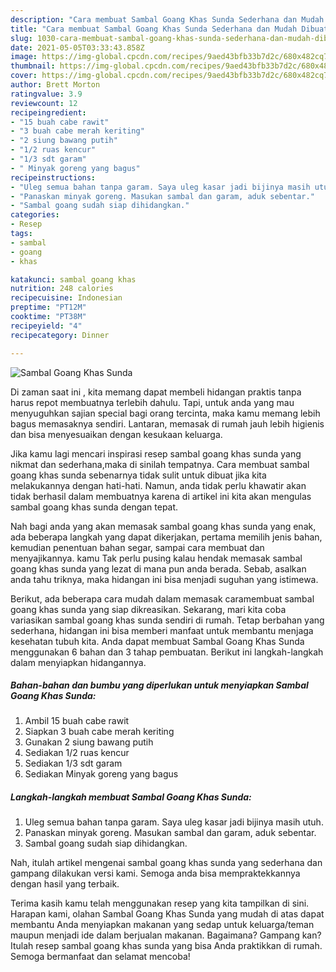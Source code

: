 ```yaml
---
description: "Cara membuat Sambal Goang Khas Sunda Sederhana dan Mudah Dibuat"
title: "Cara membuat Sambal Goang Khas Sunda Sederhana dan Mudah Dibuat"
slug: 1030-cara-membuat-sambal-goang-khas-sunda-sederhana-dan-mudah-dibuat
date: 2021-05-05T03:33:43.858Z
image: https://img-global.cpcdn.com/recipes/9aed43bfb33b7d2c/680x482cq70/sambal-goang-khas-sunda-foto-resep-utama.jpg
thumbnail: https://img-global.cpcdn.com/recipes/9aed43bfb33b7d2c/680x482cq70/sambal-goang-khas-sunda-foto-resep-utama.jpg
cover: https://img-global.cpcdn.com/recipes/9aed43bfb33b7d2c/680x482cq70/sambal-goang-khas-sunda-foto-resep-utama.jpg
author: Brett Morton
ratingvalue: 3.9
reviewcount: 12
recipeingredient:
- "15 buah cabe rawit"
- "3 buah cabe merah keriting"
- "2 siung bawang putih"
- "1/2 ruas kencur"
- "1/3 sdt garam"
- " Minyak goreng yang bagus"
recipeinstructions:
- "Uleg semua bahan tanpa garam. Saya uleg kasar jadi bijinya masih utuh."
- "Panaskan minyak goreng. Masukan sambal dan garam, aduk sebentar."
- "Sambal goang sudah siap dihidangkan."
categories:
- Resep
tags:
- sambal
- goang
- khas

katakunci: sambal goang khas 
nutrition: 248 calories
recipecuisine: Indonesian
preptime: "PT12M"
cooktime: "PT38M"
recipeyield: "4"
recipecategory: Dinner

---
```



![Sambal Goang Khas Sunda](https://img-global.cpcdn.com/recipes/9aed43bfb33b7d2c/680x482cq70/sambal-goang-khas-sunda-foto-resep-utama.jpg)

Di zaman  saat ini , kita memang dapat membeli hidangan praktis tanpa harus repot membuatnya terlebih dahulu. Tapi, untuk anda yang mau menyuguhkan sajian special bagi orang tercinta, maka kamu memang lebih bagus memasaknya sendiri. Lantaran, memasak di rumah jauh lebih higienis dan bisa menyesuaikan dengan kesukaan keluarga.

Jika kamu lagi mencari inspirasi resep sambal goang khas sunda yang nikmat dan sederhana,maka di sinilah tempatnya. Cara membuat sambal goang khas sunda  sebenarnya tidak sulit untuk dibuat jika kita melakukannya dengan hati-hati. Namun, anda tidak perlu khawatir akan tidak berhasil dalam membuatnya 
karena di artikel ini kita akan mengulas sambal goang khas sunda dengan tepat.  



Nah bagi anda yang akan memasak sambal goang khas sunda yang enak, ada beberapa langkah yang dapat dikerjakan, pertama memilih jenis bahan, kemudian penentuan bahan segar, sampai cara membuat dan menyajikannya. kamu Tak perlu pusing kalau hendak memasak sambal goang khas sunda yang lezat di mana pun anda berada. Sebab, asalkan anda  tahu triknya, maka hidangan ini bisa menjadi suguhan yang istimewa.

Berikut, ada beberapa cara mudah dalam memasak caramembuat sambal goang khas sunda yang siap dikreasikan. Sekarang, mari kita coba variasikan sambal goang khas sunda sendiri di rumah. Tetap berbahan yang sederhana, hidangan ini bisa memberi manfaat untuk membantu menjaga kesehatan tubuh kita. Anda dapat membuat Sambal Goang Khas Sunda menggunakan 6 bahan dan 3 tahap pembuatan. Berikut ini langkah-langkah dalam menyiapkan hidangannya.

<!--inarticleads1-->

##### Bahan-bahan dan bumbu yang diperlukan untuk menyiapkan Sambal Goang Khas Sunda:

1. Ambil 15 buah cabe rawit
1. Siapkan 3 buah cabe merah keriting
1. Gunakan 2 siung bawang putih
1. Sediakan 1/2 ruas kencur
1. Sediakan 1/3 sdt garam
1. Sediakan  Minyak goreng yang bagus




<!--inarticleads2-->

##### Langkah-langkah membuat Sambal Goang Khas Sunda:

1. Uleg semua bahan tanpa garam. Saya uleg kasar jadi bijinya masih utuh.
1. Panaskan minyak goreng. Masukan sambal dan garam, aduk sebentar.
1. Sambal goang sudah siap dihidangkan.




Nah, itulah artikel mengenai  sambal goang khas sunda  yang sederhana dan gampang dilakukan versi kami. Semoga anda bisa mempraktekkannya dengan hasil yang terbaik. 

Terima kasih kamu telah menggunakan resep yang kita tampilkan di sini. Harapan kami, olahan  Sambal Goang Khas Sunda yang mudah di atas dapat membantu Anda menyiapkan makanan yang sedap untuk keluarga/teman maupun menjadi ide dalam berjualan makanan. Bagaimana? Gampang kan? Itulah resep sambal goang khas sunda yang bisa Anda praktikkan di rumah. Semoga bermanfaat dan selamat mencoba!

